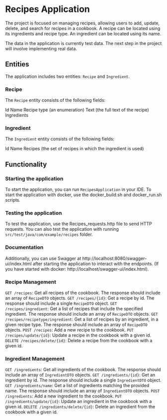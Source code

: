 # Recipes Application

The project is focused on managing recipes, 
allowing users to add, update, delete, and search for recipes in a cookbook. 
A recipe can be located using its ingredients and recipe type.
An ingredient can be located using its name.

The data in the application is currently test data. The next step in the project will involve implementing real data.

## Entities
The application includes two entities: `Recipe` and `Ingredient`.

### Recipe

The `Recipe` entity consists of the following fields:

Id
Name
Recipe type (an enumeration)
Text (the full text of the recipe)
Ingredients

### Ingredient

The `Ingredient` entity consists of the following fields:

Id
Name
Recipes (the set of recipes in which the ingredient is used)

## Functionality

### Starting the application
To start the application, you can run `RecipesApplication` in your IDE.
To start the application with docker, use the docker_build.sh and docker_run.sh scripts. 

### Testing the application
To test the application, use the Recipes_requests.http file to send HTTP requests.
You can also test the application with running `src/test/java/com/example/recipes` folder.

### Documentation
Additionally, you can use Swagger at http://localhost:8080/swagger-ui/index.html after starting the application 
to interact with the endpoints. (If you have started with docker: http://localhost/swagger-ui/index.html).



### Recipe Management

`GET /recipes`: Get all recipes of the cookbook. The response should include an array of `RecipeDTO` objects.
`GET /recipes/{id}`: Get a recipe by id. The response should include a single `RecipeDTO` object.
`GET /recipes/ingredient`: Get a list of recipes that include the specified ingredient. The response should include an array of `RecipeDTO` objects.
`GET /recipes/recipetype/ingredient`: Get a list of recipes by an ingredient, in a given recipe type. The response should include an array of `RecipeDTO` objects.
`POST /recipes`: Add a new recipe to the cookbook.
`PUT /recipes/update/{id}`: Update a recipe in the cookbook with a given id.
`DELETE /recipes/delete/{id}`: Delete a recipe from the cookbook with a given id.

### Ingredient Management
`GET /ingredients`: Get all ingredients of the cookbook. The response should include an array of `IngredientDTO` objects.
`GET /ingredients/{id}`: Get an ingredient by id. The response should include a single `IngredientDTO` object.
`GET /ingredients/name`: Get a list of ingredients matching the provided name. The response should include an array of `IngredientDTO` objects.
`POST /ingredients`: Add a new ingredient to the cookbook.
`PUT /ingredients/update/{id}`: Update an ingredient in the cookbook with a given id.
`DELETE /ingredients/delete/{id}`: Delete an ingredient from the cookbook with a given id.



